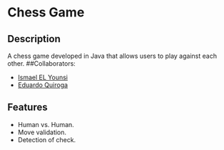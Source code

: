 # Chess Game

## Description
A chess game developed in Java that allows users to play against each other.
##Collaborators:
- [Ismael EL Younsi](https://github.com/IsmaelYM)
- [Eduardo Quiroga](https://github.com/EduardoQG)
## Features
- Human vs. Human.
- Move validation.
- Detection of check.

